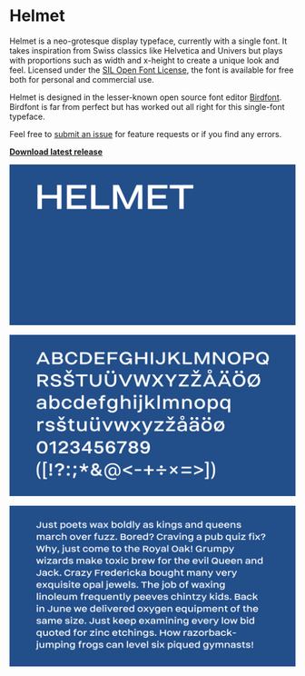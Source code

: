 # Helmet

Helmet is a neo-grotesque display typeface, currently with a single font. It takes inspiration from Swiss classics like Helvetica and Univers but plays with proportions such as width and x-height to create a unique look and feel. Licensed under the [SIL Open Font License](http://scripts.sil.org/OFL_web), the font is available for free both for personal and commercial use.

Helmet is designed in the lesser-known open source font editor [Birdfont](https://birdfont.org/). Birdfont is far from perfect but has worked out all right for this single-font typeface.

Feel free to [submit an issue](https://github.com/carlenlund/helmet/issues/new) for feature requests or if you find any errors.

**[Download latest release](https://github.com/carlenlund/helmet/releases/download/0.1/helmet-0.1.zip)**

![Helmet](images/helmet.png)

![Alphabet](images/alphabet.png)

![Demo text](images/demo-text.png)
